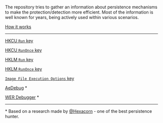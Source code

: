 The repository tries to gather an information about persistence mechanisms to make the protection/detection more efficient. Most of the information is well known for years, being actively used within various scenarios. 

[How it works](https://persistence-info.github.io/HowItWorks.html)

* * *

[HKCU `Run` key](Data/run.html) 

[HKCU `RunOnce` key](Data/runonce.html) 

[HKLM `Run` key](Data/hklmrun.html) 

[HKLM `RunOnce` key](Data/hklmrunonce.html) 

[`Image File Execution Options` key](Data/ifeo.html) 

[AeDebug](Data/aedebug.md) *

[WER Debugger](Data/wer_debugger.md) *

* * *

\* Based on a research made by [@Hexacorn](https://twitter.com/Hexacorn) - one of the best persistence hunter.
